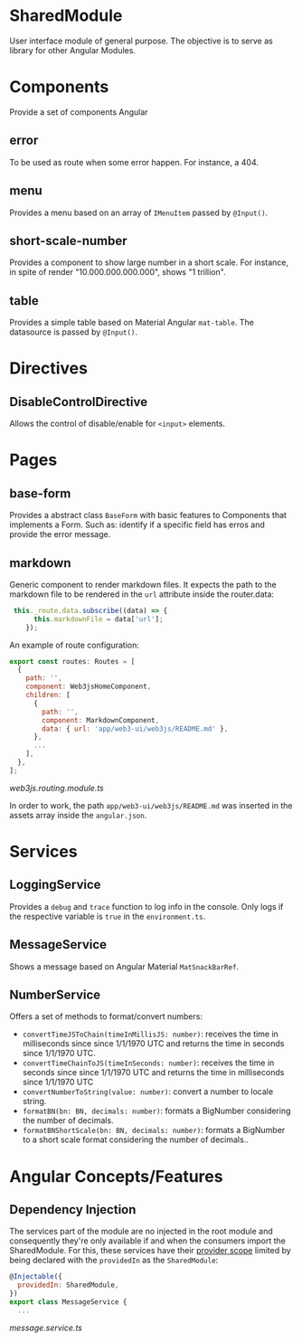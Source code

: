 SharedModule
===

User interface module of general purpose. The objective is to serve as library for other Angular Modules.

# Components

Provide a set of components Angular

## error

To be used as route when some error happen. For instance, a 404.

## menu

Provides a menu based on an array of `IMenuItem` passed by `@Input()`.

## short-scale-number

Provides a component to show large number in a short scale. For instance, in spite of render "10.000.000.000.000", shows "1 trillion".


## table

Provides a simple table based on Material Angular `mat-table`. The datasource is passed by `@Input()`.

# Directives

## DisableControlDirective

Allows the control of disable/enable for `<input>` elements.

# Pages

## base-form

Provides a abstract class `BaseForm` with basic features to Components that implements a Form. Such as: identify if a specific field has erros and provide the error message.

## markdown

Generic component to render markdown files. It expects the path to the markdown file to be rendered in the `url` attribute inside the router.data:
```javascript
 this._route.data.subscribe((data) => {
      this.markdownFile = data['url'];
    });
```

An example of route configuration:
```javascript
export const routes: Routes = [
  {
    path: '',
    component: Web3jsHomeComponent,
    children: [
      {
        path: '',
        component: MarkdownComponent,
        data: { url: 'app/web3-ui/web3js/README.md' },
      },
      ...
    ],
  },
];
```
*web3js.routing.module.ts*

In order to work, the path `app/web3-ui/web3js/README.md` was inserted in the assets array inside the `angular.json`.

# Services

## LoggingService

Provides a `debug` and `trace` function to log info in the console. Only logs if the respective variable is `true` in the `environment.ts`.

## MessageService

Shows a message based on Angular Material `MatSnackBarRef`.

## NumberService

Offers a set of methods to format/convert numbers:


- `convertTimeJSToChain(timeInMillisJS: number)`: receives the time in milliseconds since since 1/1/1970 UTC and returns the time in seconds since 1/1/1970 UTC.
- `convertTimeChainToJS(timeInSeconds: number)`: receives the time in seconds since since 1/1/1970 UTC and returns the time in milliseconds since 1/1/1970 UTC
- `convertNumberToString(value: number)`: convert a number to locale string.
- `formatBN(bn: BN, decimals: number)`: formats a BigNumber considering the number of decimals.
- `formatBNShortScale(bn: BN, decimals: number)`: formats a BigNumber to a short scale format considering the number of decimals..


# Angular Concepts/Features


## Dependency Injection

The services part of the module are no injected in the root module and consequently they're only available if and when the consumers import the SharedModule. For this, these services have their [provider scope](https://angular.io/guide/providers#provider-scope) limited by being declared with the `providedIn` as the `SharedModule`:

```javascript
@Injectable({
  providedIn: SharedModule,
})
export class MessageService {
  ...
```
*message.service.ts*

